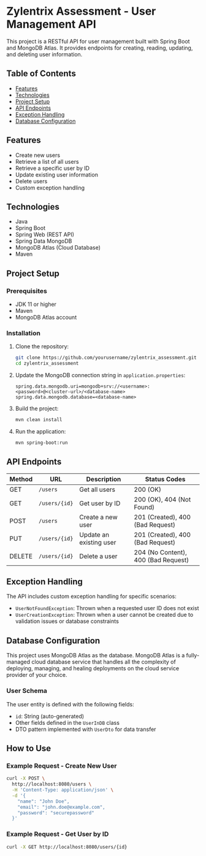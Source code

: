 # Zylentrix Assessment - User Management API

This project is a RESTful API for user management built with Spring Boot and MongoDB Atlas. It provides endpoints for creating, reading, updating, and deleting user information.

## Table of Contents
- [Features](#features)
- [Technologies](#technologies)
- [Project Setup](#project-setup)
- [API Endpoints](#api-endpoints)
- [Exception Handling](#exception-handling)
- [Database Configuration](#database-configuration)

## Features

- Create new users
- Retrieve a list of all users
- Retrieve a specific user by ID
- Update existing user information
- Delete users
- Custom exception handling

## Technologies

- Java 
- Spring Boot
- Spring Web (REST API)
- Spring Data MongoDB
- MongoDB Atlas (Cloud Database)
- Maven

## Project Setup

### Prerequisites

- JDK 11 or higher
- Maven
- MongoDB Atlas account

### Installation

1. Clone the repository:
   ```bash
   git clone https://github.com/yourusername/zylentrix_assessment.git
   cd zylentrix_assessment
   ```

2. Update the MongoDB connection string in `application.properties`:
   ```properties
   spring.data.mongodb.uri=mongodb+srv://<username>:<password>@<cluster-url>/<database-name>
   spring.data.mongodb.database=<database-name>
   ```

3. Build the project:
   ```bash
   mvn clean install
   ```

4. Run the application:
   ```bash
   mvn spring-boot:run
   ```

## API Endpoints

| Method | URL | Description | Status Codes |
|--------|-----|-------------|--------------|
| GET | `/users` | Get all users | 200 (OK) |
| GET | `/users/{id}` | Get user by ID | 200 (OK), 404 (Not Found) |
| POST | `/users` | Create a new user | 201 (Created), 400 (Bad Request) |
| PUT | `/users/{id}` | Update an existing user | 201 (Created), 400 (Bad Request) |
| DELETE | `/users/{id}` | Delete a user | 204 (No Content), 400 (Bad Request) |

## Exception Handling

The API includes custom exception handling for specific scenarios:

- `UserNotFoundException`: Thrown when a requested user ID does not exist
- `UserCreationException`: Thrown when a user cannot be created due to validation issues or database constraints

## Database Configuration

This project uses MongoDB Atlas as the database. MongoDB Atlas is a fully-managed cloud database service that handles all the complexity of deploying, managing, and healing deployments on the cloud service provider of your choice.

### User Schema

The user entity is defined with the following fields:
- `id`: String (auto-generated)
- Other fields defined in the `UserInDB` class
- DTO pattern implemented with `UserDto` for data transfer

## How to Use

### Example Request - Create New User

```bash
curl -X POST \
  http://localhost:8080/users \
  -H 'Content-Type: application/json' \
  -d '{
    "name": "John Doe",
    "email": "john.doe@example.com",
    "password": "securepassword"
  }'
```

### Example Request - Get User by ID

```bash
curl -X GET http://localhost:8080/users/{id}
```
